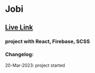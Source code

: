 # Jobi

## [Live Link](https://sjimmykang-jobi.netlify.app/)

### project with React, Firebase, SCSS

### Changelog:

20-Mar-2023: project started